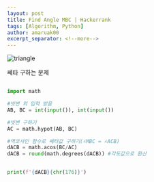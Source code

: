 ```yaml
---
layout: post
title: Find Angle MBC | Hackerrank
tags: [Algorithm, Python]
author: amaruak00
excerpt_separator: <!--more-->
---
```


![triangle](https://s3.amazonaws.com/hr-challenge-images/9668/1440151155-10b2b748ee-rsz_1438840048-2cf71ed69d-findangle.png)

쎄타 구하는 문제

```python

import math 

#빗변 외 입력 받음
AB, BC = int(input()), int(input())

#빗변 구하기
AC = math.hypot(AB, BC)

#역코사인 함수로 쎄타값 구하기(∠MBC = ∠ACB)
dACB = math.acos(BC/AC)
dACB = round(math.degrees(dACB)) #각도값으로 환산


print(f'{dACB}{chr(176)}')

```
